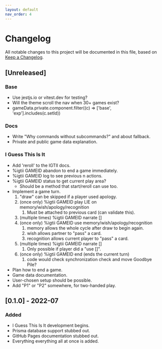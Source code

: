```yaml
---
layout: default
nav_order: 4
---
```


# Changelog
All notable changes to this project will be documented in this file,
based on [Keep a Changelog](https://keepachangelog.com/en/1.0.0/).

## [Unreleased]

### Base

- Use jestjs.io or vitest.dev for testing?
- Will the theme scroll the nav when 30+ games exist?
- gameData.private.component.filter((c) => ['base', 'exp'].includes(c.setId))

### Docs

- Write "Why commands without subcommands?" and about fallback.
- Private and public game data explanation.

### I Guess This Is It

- Add 'reroll' to the IGTII docs.
- %igtii GAMEID abandon to end a game immediately.
- %igtii GAMEID log to see previous n actions.
- %igtii GAMEID status to get current play area?
  - Should be a method that start/reroll can use too.
- Implement a game turn. 
  1. "draw" can be skipped if a player used apology.
  2. (once only) %igtii GAMEID play LIE on memory/wish/apology/recognition
     1. Must be attached to previous card (can validate this).   
  3. (multiple times) %igtii GAMEID narrate []
  4. (once only) %igtii GAMEID use memory/wish/apology/recognition
     1. memory allows the whole cycle after draw to begin again.
     2. wish allows partner to "pass" a card.
     3. recognition allows current player to "pass" a card.
  5. (multiple times) %igtii GAMEID narrate []
     1. Only possible if player did a "use []".
  6. (once only) %igtii GAMEID end (ends the current turn)
     1. code would check synchronization check and move Goodbye Pile? 
- Plan how to end a game.
- Game data documentation.
- User-chosen setup should be possible.
- Add "P1" or "P2" somewhere, for two-handed play.

## [0.1.0] - 2022-07

### Added

- I Guess This Is It development begins.
- Prisma database support stubbed out.
- GitHub Pages documentation stubbed out.
- Everything everything all at once is added. 
